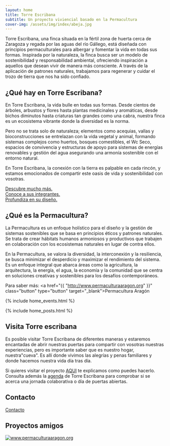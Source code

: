 ```yaml
---
layout: home
title: Torre Escribana
subtitle: Un proyecto viviencial basado en la Permacultura
cover-img: /assets/img/index/abeja.jpg
---
```


<link rel="icon" href="..\assets\img\favicon.png" type="image/x-icon">

Torre Escribana, una finca situada en la fértil zona de huerta cerca de Zaragoza y regada por las aguas del río Gállego, está diseñada con principios permaculturales para albergar y fomentar la vida en todas sus formas. Inspirada por la naturaleza, la finca busca ser un modelo de sostenibilidad y responsabilidad ambiental, ofreciendo inspiración a aquellos que desean vivir de manera más consciente. A través de la aplicación de patrones naturales, trabajamos para regenerar y cuidar el trozo de tierra que nos ha sido confiado.

## ¿Qué hay en Torre Escribana?

En Torre Escribana, la vida bulle en todas sus formas. Desde cientos de árboles, arbustos y flores hasta plantas medicinales y aromáticas, desde bichos diminutos hasta criaturas tan grandes como una cabra, nuestra finca es un ecosistema vibrante donde la diversidad es la norma.

Pero no se trata solo de naturaleza; elementos como acequias, vallas y bioconstrucciones se entrelazan con la vida vegetal y animal, formando sistemas complejos como huertos, bosques comestibles, el Wc Seco, espacios de convivencia y estructuras de apoyo para sistemas de energías renovables y gestión del agua asegurando una armonía sostenible con el entorno natural. 

En Torre Escribana, la conexión con la tierra es palpable en cada rincón, y estamos emocionados de compartir este oasis de vida y sostenibilidad con vosotras.

<a href="{{ '/proyecto ' | absolute_url  }}" class="button" type="button" >Descubre mucho más.  
</a>
<a href="{{ '/nosotras ' | absolute_url  }}" class="button" type="button" >Conoce a sus integrantes.  
  </a>
<a href="{{ '/diseno ' | absolute_url  }}" class="button" type="button" >Profundiza en su diseño.
</a>


## ¿Qué es la Permacultura?

La Permacultura es un enfoque holístico para el diseño y la gestión de sistemas sostenibles que se basa en principios éticos y patrones naturales. Se trata de crear hábitats humanos armoniosos y productivos que trabajen en colaboración con los ecosistemas naturales en lugar de contra ellos.

En la Permacultura, se valora la diversidad, la interconexión y la resiliencia, se busca minimizar el desperdicio y maximizar el rendimiento del sistema. Es un enfoque integral que abarca áreas como la agricultura, la arquitectura, la energía, el agua, la economía y la comunidad que se centra en soluciones creativas y sostenibles para los desafíos contemporáneos.

Para saber más: <a href="{{ "http://www.permaculturaaragon.org" }}" class="button" type="button" target="_blank">Permacultura Aragón
  </a>

{% include home_events.html %}


{% include home_posts.html %}


## Visita Torre escribana

Es posible visitar Torre Escribana de diferentes maneras y estaremos encantadas de abrir nuestras puertas para compartir con vosotras nuestras experiencias, pero es importante saber que es nuestro hogar, nuestra"cueva". Es allí donde vivimos las alegrías y penas familiares y donde hacemos nuestra vida día tras día.

Si quieres visitar el proyecto [AQUI](/visitas/) te explicamos como puedes hacerlo. Consulta además la [agenda](/agenda/) de Torre Escribana para comprobar si se acerca una jornada colaborativa o día de puertas abiertas.

## Contacto

[Contacto](/contacto/)

## Proyectos amigos

<div class="zoom-basico">
  <a href="http://www.permaculturaaragon.org/" target=_blank>  
    <img class="img2"
      src="..\assets\img\links\permacultura-aragon-logo.png" alt="www.permaculturaaragon.org"
       />      
       
</a>
</div>

